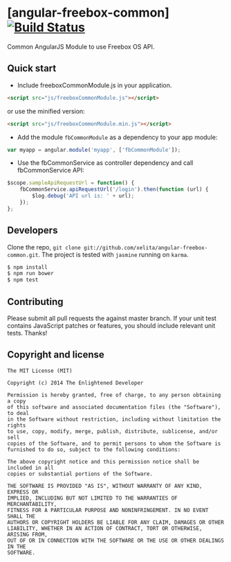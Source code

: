 # [angular-freebox-common][![Build Status](https://travis-ci.org/xelita/angular-freebox-common.png?branch=master)](https://travis-ci.org/xelita/angular-freebox-common)

Common AngularJS Module to use Freebox OS API.

## Quick start

+ Include freeboxCommonModule.js in your application.

```html
<script src="js/freeboxCommonModule.js"></script>
```

or use the minified version:

```html
<script src="js/freeboxCommonModule.min.js"></script>
```

+ Add the module `fbCommonModule` as a dependency to your app module:

```javascript
var myapp = angular.module('myapp', ['fbCommonModule']);
```

+ Use the fbCommonService as controller dependency and call fbCommonService API:

```javascript
$scope.sampleApiRequestUrl = function() {
    fbCommonService.apiRequestUrl('/login').then(function (url) {
        $log.debug('API url is: ' + url);
    });
};
```

## Developers

Clone the repo, `git clone git://github.com/xelita/angular-freebox-common.git`.
The project is tested with `jasmine` running on `karma`.

``` bash
$ npm install
$ npm run bower
$ npm test
```

## Contributing

Please submit all pull requests the against master branch. If your unit test contains JavaScript patches or features, you should include relevant unit tests. Thanks!

## Copyright and license

    The MIT License (MIT)

    Copyright (c) 2014 The Enlightened Developer

    Permission is hereby granted, free of charge, to any person obtaining a copy
    of this software and associated documentation files (the "Software"), to deal
    in the Software without restriction, including without limitation the rights
    to use, copy, modify, merge, publish, distribute, sublicense, and/or sell
    copies of the Software, and to permit persons to whom the Software is
    furnished to do so, subject to the following conditions:

    The above copyright notice and this permission notice shall be included in all
    copies or substantial portions of the Software.

    THE SOFTWARE IS PROVIDED "AS IS", WITHOUT WARRANTY OF ANY KIND, EXPRESS OR
    IMPLIED, INCLUDING BUT NOT LIMITED TO THE WARRANTIES OF MERCHANTABILITY,
    FITNESS FOR A PARTICULAR PURPOSE AND NONINFRINGEMENT. IN NO EVENT SHALL THE
    AUTHORS OR COPYRIGHT HOLDERS BE LIABLE FOR ANY CLAIM, DAMAGES OR OTHER
    LIABILITY, WHETHER IN AN ACTION OF CONTRACT, TORT OR OTHERWISE, ARISING FROM,
    OUT OF OR IN CONNECTION WITH THE SOFTWARE OR THE USE OR OTHER DEALINGS IN THE
    SOFTWARE.
